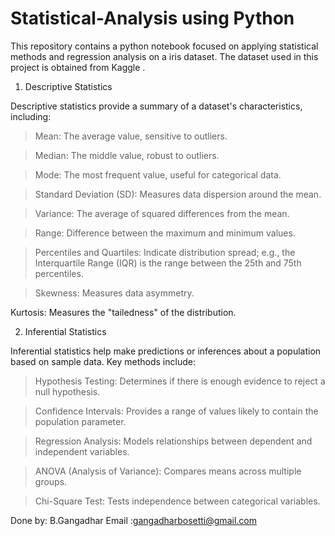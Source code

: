 # Statistical-Analysis using Python

This repository contains a python notebook focused on applying statistical methods and regression analysis on a iris dataset. The dataset used in this project is obtained from Kaggle .

1. Descriptive Statistics

Descriptive statistics provide a summary of a dataset's characteristics, including:

> Mean: The average value, sensitive to outliers.

>Median: The middle value, robust to outliers.

>Mode: The most frequent value, useful for categorical data.

>Standard Deviation (SD): Measures data dispersion around the mean.

>Variance: The average of squared differences from the mean.

>Range: Difference between the maximum and minimum values.

>Percentiles and Quartiles: Indicate distribution spread;
e.g., the Interquartile Range (IQR) is the range between the 25th and 75th percentiles.

>Skewness: Measures data asymmetry.

Kurtosis: Measures the "tailedness" of the distribution.


2. Inferential Statistics
   
Inferential statistics help make predictions or inferences about a population based on sample data. Key methods include:


>Hypothesis Testing: Determines if there is enough evidence to reject a null hypothesis.

>Confidence Intervals: Provides a range of values likely to contain the population parameter.

>Regression Analysis: Models relationships between dependent and independent variables.

>ANOVA (Analysis of Variance): Compares means across multiple groups.

>Chi-Square Test: Tests independence between categorical variables.


Done by:
B.Gangadhar
Email  :gangadharbosetti@gmail.com
